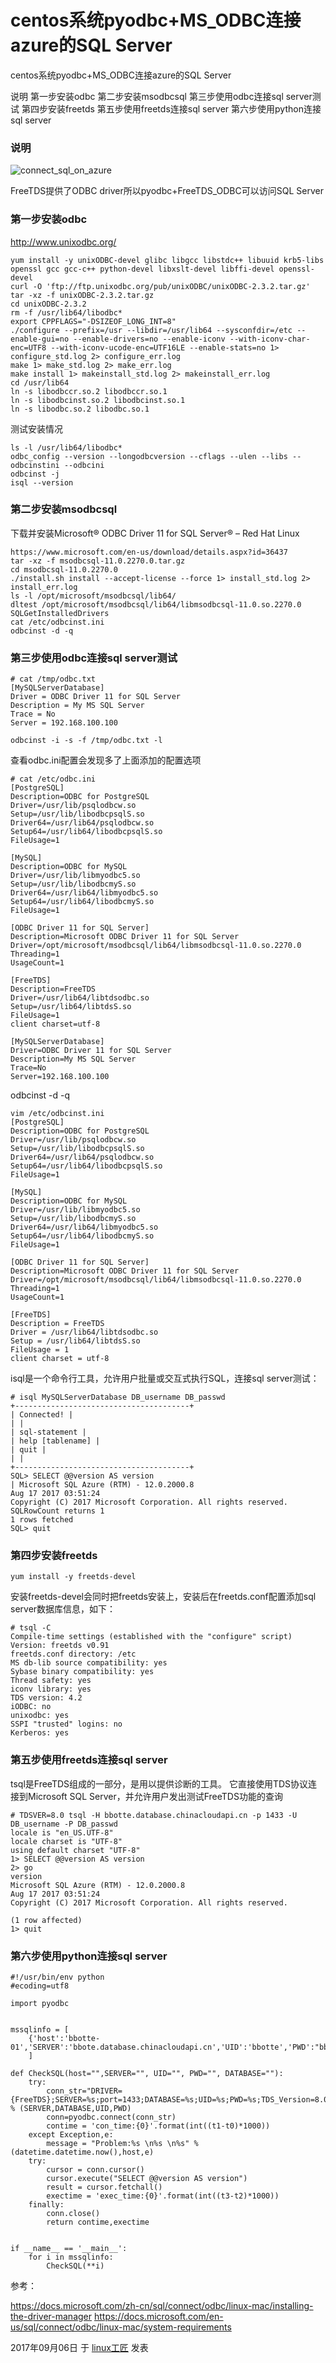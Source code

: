 # centos系统pyodbc+MS_ODBC连接azure的SQL Server

centos系统pyodbc+MS_ODBC连接azure的SQL Server

说明
第一步安装odbc
第二步安装msodbcsql
第三步使用odbc连接sql server测试
第四步安装freetds
第五步使用freetds连接sql server
第六步使用python连接sql server

### 说明

![connect_sql_on_azure](../images/2017/09/connect_sql_on_azure.jpg)

FreeTDS提供了ODBC driver所以pyodbc+FreeTDS_ODBC可以访问SQL Server

### **第一步安装odbc**

http://www.unixodbc.org/

```
yum install -y unixODBC-devel glibc libgcc libstdc++ libuuid krb5-libs openssl gcc gcc-c++ python-devel libxslt-devel libffi-devel openssl-devel
curl -O 'ftp://ftp.unixodbc.org/pub/unixODBC/unixODBC-2.3.2.tar.gz'
tar -xz -f unixODBC-2.3.2.tar.gz
cd unixODBC-2.3.2
rm -f /usr/lib64/libodbc*
export CPPFLAGS="-DSIZEOF_LONG_INT=8"
./configure --prefix=/usr --libdir=/usr/lib64 --sysconfdir=/etc --enable-gui=no --enable-drivers=no --enable-iconv --with-iconv-char-enc=UTF8 --with-iconv-ucode-enc=UTF16LE --enable-stats=no 1> configure_std.log 2> configure_err.log
make 1> make_std.log 2> make_err.log
make install 1> makeinstall_std.log 2> makeinstall_err.log
cd /usr/lib64
ln -s libodbccr.so.2 libodbccr.so.1
ln -s libodbcinst.so.2 libodbcinst.so.1
ln -s libodbc.so.2 libodbc.so.1
```

测试安装情况

```
ls -l /usr/lib64/libodbc*
odbc_config --version --longodbcversion --cflags --ulen --libs --odbcinstini --odbcini
odbcinst -j
isql --version
```

### **第二步安装msodbcsql**

下载并安装Microsoft® ODBC Driver 11 for SQL Server® – Red Hat Linux

```
https://www.microsoft.com/en-us/download/details.aspx?id=36437
tar -xz -f msodbcsql-11.0.2270.0.tar.gz
cd msodbcsql-11.0.2270.0
./install.sh install --accept-license --force 1> install_std.log 2> install_err.log
ls -l /opt/microsoft/msodbcsql/lib64/
dltest /opt/microsoft/msodbcsql/lib64/libmsodbcsql-11.0.so.2270.0 SQLGetInstalledDrivers
cat /etc/odbcinst.ini
odbcinst -d -q
```

### **第三步使用odbc连接sql server测试**

```
# cat /tmp/odbc.txt 
[MySQLServerDatabase]
Driver = ODBC Driver 11 for SQL Server
Description = My MS SQL Server
Trace = No
Server = 192.168.100.100
 
odbcinst -i -s -f /tmp/odbc.txt -l
```

查看odbc.ini配置会发现多了上面添加的配置选项

```
# cat /etc/odbc.ini
[PostgreSQL]
Description=ODBC for PostgreSQL
Driver=/usr/lib/psqlodbcw.so
Setup=/usr/lib/libodbcpsqlS.so
Driver64=/usr/lib64/psqlodbcw.so
Setup64=/usr/lib64/libodbcpsqlS.so
FileUsage=1
 
[MySQL]
Description=ODBC for MySQL
Driver=/usr/lib/libmyodbc5.so
Setup=/usr/lib/libodbcmyS.so
Driver64=/usr/lib64/libmyodbc5.so 
Setup64=/usr/lib64/libodbcmyS.so
FileUsage=1
 
[ODBC Driver 11 for SQL Server]
Description=Microsoft ODBC Driver 11 for SQL Server
Driver=/opt/microsoft/msodbcsql/lib64/libmsodbcsql-11.0.so.2270.0
Threading=1
UsageCount=1
 
[FreeTDS]
Description=FreeTDS
Driver=/usr/lib64/libtdsodbc.so
Setup=/usr/lib64/libtdsS.so
FileUsage=1
client charset=utf-8
 
[MySQLServerDatabase]
Driver=ODBC Driver 11 for SQL Server
Description=My MS SQL Server
Trace=No
Server=192.168.100.100
```

odbcinst -d -q

```
vim /etc/odbcinst.ini
[PostgreSQL]
Description=ODBC for PostgreSQL
Driver=/usr/lib/psqlodbcw.so
Setup=/usr/lib/libodbcpsqlS.so
Driver64=/usr/lib64/psqlodbcw.so
Setup64=/usr/lib64/libodbcpsqlS.so
FileUsage=1
 
[MySQL]
Description=ODBC for MySQL
Driver=/usr/lib/libmyodbc5.so
Setup=/usr/lib/libodbcmyS.so
Driver64=/usr/lib64/libmyodbc5.so
Setup64=/usr/lib64/libodbcmyS.so
FileUsage=1
 
[ODBC Driver 11 for SQL Server]
Description=Microsoft ODBC Driver 11 for SQL Server
Driver=/opt/microsoft/msodbcsql/lib64/libmsodbcsql-11.0.so.2270.0
Threading=1
UsageCount=1
 
[FreeTDS]
Description = FreeTDS
Driver = /usr/lib64/libtdsodbc.so
Setup = /usr/lib64/libtdsS.so
FileUsage = 1
client charset = utf-8
```

isql是一个命令行工具，允许用户批量或交互式执行SQL，连接sql server测试：

```
# isql MySQLServerDatabase DB_username DB_passwd
+---------------------------------------+
| Connected! |
| |
| sql-statement |
| help [tablename] |
| quit |
| |
+---------------------------------------+
SQL> SELECT @@version AS version
| Microsoft SQL Azure (RTM) - 12.0.2000.8 
Aug 17 2017 03:51:24 
Copyright (C) 2017 Microsoft Corporation. All rights reserved.
SQLRowCount returns 1
1 rows fetched
SQL> quit
```

### **第四步安装freetds**

```
yum install -y freetds-devel
```

安装freetds-devel会同时把freetds安装上，安装后在freetds.conf配置添加sql server数据库信息，如下：

```
# tsql -C
Compile-time settings (established with the "configure" script)
Version: freetds v0.91
freetds.conf directory: /etc
MS db-lib source compatibility: yes
Sybase binary compatibility: yes
Thread safety: yes
iconv library: yes
TDS version: 4.2
iODBC: no
unixodbc: yes
SSPI "trusted" logins: no
Kerberos: yes
```

### **第五步使用freetds连接sql server**

tsql是FreeTDS组成的一部分，是用以提供诊断的工具。 它直接使用TDS协议连接到Microsoft SQL Server，并允许用户发出测试FreeTDS功能的查询

```
# TDSVER=8.0 tsql -H bbotte.database.chinacloudapi.cn -p 1433 -U DB_username -P DB_passwd
locale is "en_US.UTF-8"
locale charset is "UTF-8"
using default charset "UTF-8"
1> SELECT @@version AS version
2> go
version
Microsoft SQL Azure (RTM) - 12.0.2000.8 
Aug 17 2017 03:51:24 
Copyright (C) 2017 Microsoft Corporation. All rights reserved.
 
(1 row affected)
1> quit
```

### **第六步使用python连接sql server**

```
#!/usr/bin/env python
#ecoding=utf8
 
import pyodbc
 
 
mssqlinfo = [
    {'host':'bbotte-01','SERVER':'bbote.database.chinacloudapi.cn','UID':'bbotte','PWD':"bbotte.com",'DATABASE':"dbname"},
    ]
 
def CheckSQL(host="",SERVER="", UID="", PWD="", DATABASE=""):
    try:
        conn_str="DRIVER={FreeTDS};SERVER=%s;port=1433;DATABASE=%s;UID=%s;PWD=%s;TDS_Version=8.0;" % (SERVER,DATABASE,UID,PWD)
        conn=pyodbc.connect(conn_str)
        contime = 'con_time:{0}'.format(int((t1-t0)*1000))
    except Exception,e:
        message = "Problem:%s \n%s \n%s" % (datetime.datetime.now(),host,e)
    try:
        cursor = conn.cursor()
        cursor.execute("SELECT @@version AS version")
        result = cursor.fetchall()
        exectime = 'exec_time:{0}'.format(int((t3-t2)*1000))
    finally:
        conn.close()
        return contime,exectime
 
 
if __name__ == '__main__':
    for i in mssqlinfo:
        CheckSQL(**i)
```

参考：

<https://docs.microsoft.com/zh-cn/sql/connect/odbc/linux-mac/installing-the-driver-manager>
<https://docs.microsoft.com/en-us/sql/connect/odbc/linux-mac/system-requirements>

2017年09月06日 于 [linux工匠](http://www.bbotte.com/) 发表